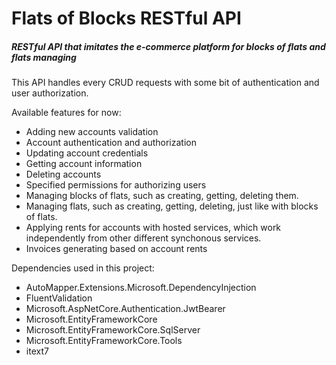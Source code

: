 ﻿# Flats of Blocks RESTful API

##### RESTful API that imitates the e-commerce platform for blocks of flats and flats managing

This API handles every CRUD requests with some bit of authentication and user authorization.

Available features for now:
- Adding new accounts validation
- Account authentication and authorization
- Updating account credentials
- Getting account information
- Deleting accounts
- Specified permissions for authorizing users
- Managing blocks of flats, such as creating, getting, deleting them.
- Managing flats, such as creating, getting, deleting, just like with blocks of flats.
- Applying rents for accounts with hosted services, which work independently from other different synchonous services.
- Invoices generating based on account rents

Dependencies used in this project:
- AutoMapper.Extensions.Microsoft.DependencyInjection
- FluentValidation
- Microsoft.AspNetCore.Authentication.JwtBearer
- Microsoft.EntityFrameworkCore
- Microsoft.EntityFrameworkCore.SqlServer
- Microsoft.EntityFrameworkCore.Tools
- itext7
